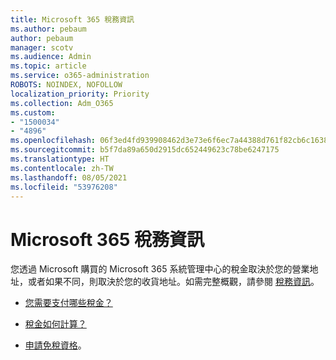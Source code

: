 ```yaml
---
title: Microsoft 365 稅務資訊
ms.author: pebaum
author: pebaum
manager: scotv
ms.audience: Admin
ms.topic: article
ms.service: o365-administration
ROBOTS: NOINDEX, NOFOLLOW
localization_priority: Priority
ms.collection: Adm_O365
ms.custom:
- "1500034"
- "4896"
ms.openlocfilehash: 06f3ed4fd939908462d3e73e6f6ec7a44388d761f82cb6c1638ae1d63217e54d
ms.sourcegitcommit: b5f7da89a650d2915dc652449623c78be6247175
ms.translationtype: HT
ms.contentlocale: zh-TW
ms.lasthandoff: 08/05/2021
ms.locfileid: "53976208"
---
```

# <a name="microsoft-365-tax-information"></a>Microsoft 365 稅務資訊

您透過 Microsoft 購買的 Microsoft 365 系統管理中心的稅金取決於您的營業地址，或者如果不同，則取決於您的收貨地址。如需完整概觀，請參閱 [稅務資訊](https://docs.microsoft.com/microsoft-365/commerce/billing-and-payments/tax-information?view=o365-worldwide)。

- [您需要支付哪些稅金？](https://docs.microsoft.com/microsoft-365/commerce/billing-and-payments/tax-information?view=o365-worldwide#what-tax-will-i-be-charged) 

- [稅金如何計算？](https://docs.microsoft.com/microsoft-365/commerce/billing-and-payments/tax-information?view=o365-worldwide#how-taxes-are-calculated)

- [申請免稅資格](https://docs.microsoft.com/microsoft-365/commerce/billing-and-payments/tax-information?view=o365-worldwide#apply-for-tax-exempt-status)。
